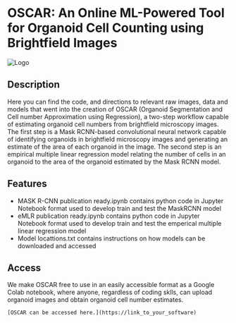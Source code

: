 # OSCAR: An Online ML-Powered Tool for Organoid Cell Counting using Brightfield Images 

![Logo](https://encrypted-tbn0.gstatic.com/images?q=tbn:ANd9GcTilnfd7wntKPiGUlI2gp2Q5dYw6at1VVzeaQ&s)

## Description

Here you can find the code, and directions to relevant raw images, data and models that went into the creation of OSCAR (Organoid Segmentation and Cell number Approximation using Regression), a two-step workflow capable of estimating organoid cell numbers from brightfield microscopy images. The first step is a Mask RCNN-based convolutional neural network capable of identifying organoids in brightfield microscopy images and generating an estimate of the area of each organoid in the image. The second step is an empirical multiple linear regression model relating the number of cells in an organoid to the area of the organoid estimated by the Mask RCNN model. 

## Features

- MASK R-CNN publication ready.ipynb  contains python code in Jupyter Notebook format used to develop train and test the MaskRCNN model
- eMLR publication ready.ipynb contains python code in Jupyter Notebook format used to develop train and test the emperical multiple linear regression model
- Model locattions.txt contains instructions on how models can be downloaded and accessed

## Access

We make OSCAR free to use in an easily accessible format as a Google Colab notebook, where anyone, regardless of coding sklls, can upload organoid images and obtain organoid cell number estimates.

`[OSCAR can be accessed here.](https://link_to_your_software)`
